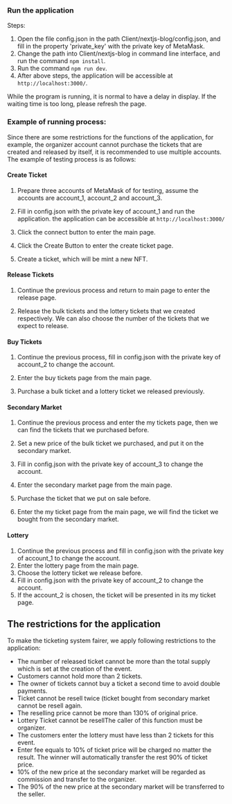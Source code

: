 ### Run the application

Steps:

1. Open the file config.json in the path Client/nextjs-blog/config.json, and fill in the  property 'private_key' with the private key of MetaMask.
2. Change the path into Client/nextjs-blog in command line interface, and run the command `npm install`.
3. Run the command  `npm run dev`.
4. After above steps, the application will be accessible at `http://localhost:3000/`.

While the program is running, it is normal to have a delay in display. If the waiting time is too long, please refresh the page.

### Example of running process:

Since there are some restrictions for the functions of the application, for example, the organizer account cannot purchase the tickets that are created and released by itself, it is recommended to use multiple accounts. The example of testing process is as follows:

#### Create Ticket

1. Prepare three accounts of MetaMask of  for testing, assume the accounts are account_1, account_2 and account_3.
2. Fill in config.json with the private key of account_1 and run the application. the application can be accessible at `http://localhost:3000/`

4. Click the connect button to enter the main page.
5. Click the Create Button to enter the create ticket page.
6. Create a ticket, which will be mint a new NFT.

#### Release Tickets

1.  Continue the previous process and return to main page to enter the release page.

2. Release the bulk tickets and the lottery tickets that we created respectively. We can also choose the number of the tickets that we expect to release.

#### Buy Tickets

1.  Continue the previous process, fill in config.json with the private key of account_2 to change the account.

2.  Enter the buy tickets page from the main page.

3. Purchase a bulk ticket and a lottery ticket we released previously.

#### Secondary Market

1. Continue the previous process and enter the my tickets page, then we can find the tickets that we purchased before.

2. Set a new price of the bulk ticket we purchased, and put it on the secondary market.

3. Fill in config.json with the private key of account_3 to change the account.

4. Enter the secondary market page from the main page.
5. Purchase the ticket that we put on sale before.

6. Enter the my ticket page from the main page, we will find the ticket we bought from the secondary market.

#### Lottery

1.  Continue the previous process and fill in config.json with the private key of account_1 to change the account.
2.  Enter the lottery page from the main page.
3.  Choose the lottery ticket we release before.
4.  Fill in config.json with the private key of account_2 to change the account. 
5.  If the account_2 is chosen, the ticket will be presented in its my ticket page. 

## The restrictions for the application

To make the ticketing system fairer, we apply following restrictions to the application:

- The number of released ticket cannot be more than the total supply which is set at the creation of the event.
- Customers cannot hold more than 2 tickets. 
- The owner of tickets cannot buy a ticket a second time to avoid double payments.
- Ticket cannot be resell twice (ticket bought from secondary market cannot be resell again.
- The reselling price cannot be more than 130% of original price.
- Lottery Ticket cannot be resellThe caller of this function must be organizer.
- The customers enter the lottery must have less than 2 tickets for this event.
- Enter fee equals to 10% of ticket price will be charged no matter the result. The winner will automatically transfer the rest 90% of ticket price.
- 10% of the new price at the secondary market will be regarded as commission and transfer to the organizer. 
- The 90% of the new price at the secondary market will be transferred to the seller.

​	